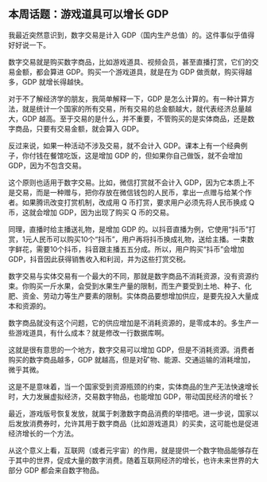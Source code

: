 ## 本周话题：游戏道具可以增长 GDP

我最近突然意识到，数字交易是计入 GDP（国内生产总值）的。这件事似乎值得好好说一下。

数字交易就是购买数字商品，比如游戏道具、视频会员，甚至直播打赏，它们的交易金额，都会算进 GDP。购买一个游戏道具，就是在为 GDP 做贡献，购买得越多，GDP 就增长得越快。

对于不了解经济学的朋友，我简单解释一下，GDP 是怎么计算的。有一种计算方法，就是统计一个国家的所有交易，所有交易的总金额越大，就代表经济总量越大，GDP 越高。至于交易的是什么，并不重要，不管购买的是实体商品，还是数字商品，只要有交易金额，就会算入 GDP。

反过来说，如果一种活动不涉及交易，就不会计入 GDP。课本上有一个经典例子，你付钱在餐馆吃饭，这是增加 GDP 的，但如果你自己做饭，就不会增加 GDP，因为不包含交易。

这个原则也适用于数字交易。比如，微信打赏就不会计入 GDP，因为它本质上不是交易，而是一种赠与，把你存放在微信钱包的人民币，拿出一点赠与给某个作者。如果腾讯改变打赏机制，改成用 Q 币打赏，要求用户必须先将人民币换成 Q 币，这就会增加 GDP，因为出现了购买 Q 币的交易。

同理，直播时给主播送礼物，是增加 GDP 的。以抖音直播为例，它使用“抖币”打赏，1元人民币可以购买10个“抖币”，用户再将抖币换成礼物，送给主播。一束数字鲜花，需要10个抖币，抖音跟主播五五分成。所以，用户购买“抖币”会增加 GDP，抖音因此获得销售收入和利润，并为这些打赏交税。

数字交易与实体交易有一个最大的不同，那就是数字商品不消耗资源，没有资源约束。你购买一斤水果，会受到水果生产量的限制，而生产要受到土地、种子、化肥、资金、劳动力等生产要素的限制。实体商品要想增加供应，是要先投入大量成本和资源的。

数字商品就没有这个问题，它的供应增加是不消耗资源的，是零成本的。多生产一些游戏道具，有什么成本？就是修改一行数据库啊。

这就是很有意思的一个地方，数字交易可以增加 GDP，但是不消耗资源。消费者购买的数字商品越多，GDP 就越高，但是对矿物、能源、交通运输的消耗增加，微乎其微。

这是不是意味着，当一个国家受到资源瓶颈的约束，实体商品的生产无法快速增长时，大力发展虚拟经济，交易数字物品，也能增加 GDP，带动国民经济的增长？

最近，游戏版号恢复发放，就属于刺激数字商品消费的举措吧。进一步说，国家以后发放消费券时，允许其用于数字商品（比如游戏道具）的买卖，这可能也是促进经济增长的一个方法。

从这个意义上看，互联网（或者元宇宙）的作用，就是提供一个数字物品能够存在于其中的世界，促成大量的数字消费。随着互联网经济的增长，也许未来世界的大部分 GDP 都会来自数字物品。
